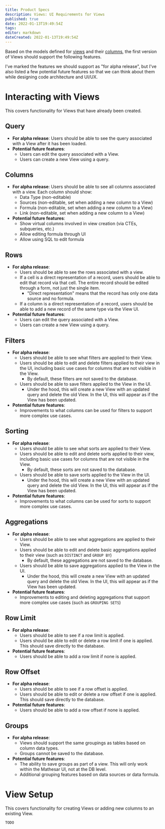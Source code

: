 ```yaml
---
title: Product Specs
description: Views: UI Requirements for Views
published: true
date: 2022-01-13T19:49:54Z
tags: 
editor: markdown
dateCreated: 2022-01-13T19:49:54Z
---
```


Based on the models defined for [views](/product/specs/2022-01-views/02-modeling-views.md) and their [columns](/product/specs/2022-01-views/03-modeling-view-columns.md), the first version of Views should support the following features.

I've marked the features we should support as "for alpha release", but I've also listed a few potential future features so that we can think about them while designing code architecture and UI/UX.

# Interacting with Views
This covers functionality for Views that have already been created.

## Query
- **For alpha release**: Users should be able to see the query associated with a View after it has been loaded.
- **Potential future features**:
	- Users can edit the query associated with a View.
	- Users can create a new View using a query.

## Columns
- **For alpha release**: Users should be able to see all columns associated with a view. Each column should show:
	- Data Type (non-editable)
	- Sources (non-editable, set when adding a new column to a View)
	- Formula (non-editable, set when adding a new column to a View)
	- Link (non-editable, set when adding a new column to a View)
- **Potential future features**:
	- Show virtual columns involved in view creation (via CTEs, subqueries, etc.)
	- Allow editing formula through UI
	- Allow using SQL to edit formula

## Rows
- **For alpha release**: 
	- Users should be able to see the rows associated with a view.
	- If a cell is a direct representation of a record, users should be able to edit that record via that cell. The entire record should be edited through a form, not just the single item.
		- "Direct representation" means that the record has only one data source and no formula.
	- If a column is a direct representation of a record, users should be able to add a new record of the same type via the View UI.
- **Potential future features**:
	- Users can edit the query associated with a View.
	- Users can create a new View using a query.

## Filters
- **For alpha release**:
	- Users should be able to see what filters are applied to their View.
	- Users should be able to edit and delete filters applied to their view in the UI, including basic use cases for columns that are not visible in the View.
		- By default, these filters are not saved to the database.
	- Users should be able to save filters applied to the View in the UI.
		- Under the hood, this will create a new View with an updated query and delete the old View. In the UI, this will appear as if the View has been updated.
- **Potential future features**:
	- Improvements to what columns can be used for filters to support more complex use cases.

## Sorting
- **For alpha release**:
	- Users should be able to see what sorts are applied to their View.
	- Users should be able to edit and delete sorts applied to their view, including basic use cases for columns that are not visible in the View.
		- By default, these sorts are not saved to the database.
	- Users should be able to save sorts applied to the View in the UI.
		- Under the hood, this will create a new View with an updated query and delete the old View. In the UI, this will appear as if the View has been updated.
- **Potential future features**:
	- Improvements to what columns can be used for sorts to support more complex use cases.

## Aggregations
- **For alpha release**:
	- Users should be able to see what aggregations are applied to their View.
	- Users should be able to edit and delete basic aggregations applied to their view (such as `DISTINCT` and `GROUP BY`)
		- By default, these aggregations are not saved to the database.
	- Users should be able to save aggregations applied to the View in the UI.
		- Under the hood, this will create a new View with an updated query and delete the old View. In the UI, this will appear as if the View has been updated.
- **Potential future features**:
	- Improvements to editing and deleting aggregations that support more complex use cases (such as `GROUPING SETS`) 

## Row Limit
- **For alpha release**:
	- Users should be able to see if a row limit is applied.
	- Users should be able to edit or delete a row limit if one is applied. This should save directly to the database.
- **Potential future features**:
	- Users should be able to add a row limit if none is applied.

## Row Offset
- **For alpha release**:
	- Users should be able to see if a row offset is applied.
	- Users should be able to edit or delete a row offset if one is applied. This should save directly to the database.
- **Potential future features**:
	- Users should be able to add a row offset if none is applied.

## Groups
- **For alpha release**:
	- Views should support the same groupings as tables based on column data types.
	- Groups cannot be saved to the database.
- **Potential future features**:
	- The ability to save groups as part of a view. This will only work within the Mathesar UI, not at the DB level.
	- Additional grouping features based on data sources or data formula.

# View Setup
This covers functionality for creating Views or adding new columns to an existing View.

`TODO`
